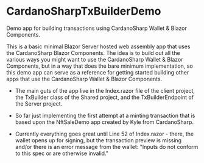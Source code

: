 # CardanoSharpTxBuilderDemo
Demo app for building transactions using CardanoSharp Wallet &amp; Blazor Components.

This is a basic minimal Blazor Server hosted web assembly app that uses the CardanoSharp Blazor Components. 
The idea is to build out all the various ways you might want to use the CardanoSharp Wallet & Blazor Components, but in a way that does the bare minimum implementation, so this demo app can serve as a reference for getting started building other apps that use the CardanoSharp Wallet & Blazor Components.

- The main guts of the app live in the Index.razor file of the client project, the TxBuilder class of the Shared project, and the TxBuilderEndpoint of the Server project.

- So far just implementing the first attempt at a minting transaction that is based upon the NftSaleDemo app created by Kyle from CardanoSharp.

 - Currently everything goes great until Line 52 of Index.razor - there, the wallet opens up for signing, but  the transaction preview is missing and/or there is an error message from the wallet: "Inputs do not conform to this spec or are otherwise invalid."
